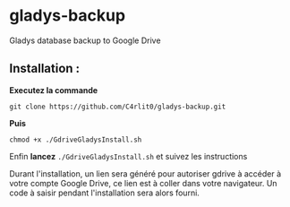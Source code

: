 # gladys-backup
Gladys database backup to Google Drive

Installation :
--------------

**Executez la commande**

    git clone https://github.com/C4rlit0/gladys-backup.git

**Puis**

    chmod +x ./GdriveGladysInstall.sh

Enfin **lancez** `./GdriveGladysInstall.sh` et suivez les instructions

Durant l'installation, un lien sera généré pour autoriser gdrive à accéder à votre compte Google Drive, ce lien est à coller dans votre navigateur.
Un code à saisir pendant l'installation sera alors fourni.
